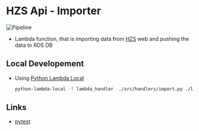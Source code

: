 # HZS Api - Importer

![Pipeline](https://github.com/HZS-Api/Importer/workflows/Pipeline/badge.svg)

- Lambda function, that is importing data from [HZS](https://www.hzscr.cz/clanek/aktualni-vyjezdy.aspx) web and pushing the data to RDS DB


## Local Developement

- Using [Python Lambda Local](https://github.com/HDE/python-lambda-local)
    ```bash
    python-lambda-local -f lambda_handler  ./src/handlers/import.py ./local/importer_event.json 
    ```

## Links

- [pytest](https://docs.pytest.org/en/latest/contents.html)
